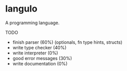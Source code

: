 # langulo
A programming language.

TODO
- finish parser (60%) (optionals, fn type hints, structs)
- write type checker (40%)
- write interpreter (0%)
- good error messages (30%)
- write documentation (0%)